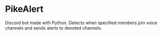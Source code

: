 # PikeAlert
Discord bot made with Python. Detects when specified members join voice channels and sends alerts to denoted channels.
